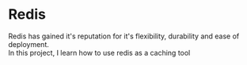 # Redis

Redis has gained it's reputation for it's flexibility, durability and ease of deployment.  
In this project, I learn how to use redis as a caching tool
